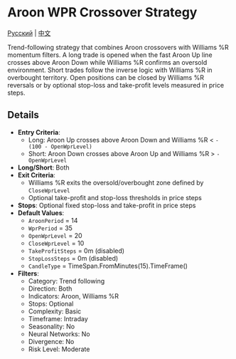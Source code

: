 # Aroon WPR Crossover Strategy
[Русский](README_ru.md) | [中文](README_cn.md)

Trend-following strategy that combines Aroon crossovers with Williams %R momentum filters. A long trade is opened when the fast Aroon Up line crosses above Aroon Down while Williams %R confirms an oversold environment. Short trades follow the inverse logic with Williams %R in overbought territory. Open positions can be closed by Williams %R reversals or by optional stop-loss and take-profit levels measured in price steps.

## Details

- **Entry Criteria**:
  - Long: Aroon Up crosses above Aroon Down and Williams %R < `-(100 - OpenWprLevel)`
  - Short: Aroon Down crosses above Aroon Up and Williams %R > `-OpenWprLevel`
- **Long/Short**: Both
- **Exit Criteria**:
  - Williams %R exits the oversold/overbought zone defined by `CloseWprLevel`
  - Optional take-profit and stop-loss thresholds in price steps
- **Stops**: Optional fixed stop-loss and take-profit in price steps
- **Default Values**:
  - `AroonPeriod` = 14
  - `WprPeriod` = 35
  - `OpenWprLevel` = 20
  - `CloseWprLevel` = 10
  - `TakeProfitSteps` = 0m (disabled)
  - `StopLossSteps` = 0m (disabled)
  - `CandleType` = TimeSpan.FromMinutes(15).TimeFrame()
- **Filters**:
  - Category: Trend following
  - Direction: Both
  - Indicators: Aroon, Williams %R
  - Stops: Optional
  - Complexity: Basic
  - Timeframe: Intraday
  - Seasonality: No
  - Neural Networks: No
  - Divergence: No
  - Risk Level: Moderate
